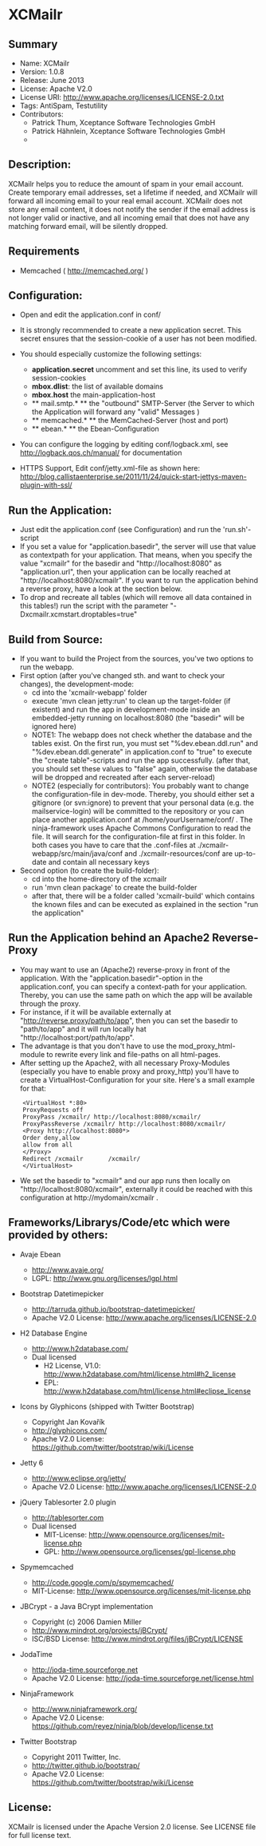 XCMailr
=======
Summary
------
 * Name: XCMailr
 * Version: 1.0.8
 * Release: June 2013
 * License: Apache V2.0
 * License URI: http://www.apache.org/licenses/LICENSE-2.0.txt
 * Tags: AntiSpam, Testutility
 * Contributors:
    * Patrick Thum, Xceptance Software Technologies GmbH
    * Patrick Hähnlein, Xceptance Software Technologies GmbH
    * 

Description:
------------
XCMailr helps you to reduce the amount of spam in your email account. Create temporary email addresses, set a lifetime if needed, and XCMailr will forward all incoming email to your real email account. XCMailr does not store any email content, it does not notify the sender if the email address is not longer valid or inactive, and all incoming email that does not have any matching forward email, will be silently dropped. 

Requirements
-------------
 * Memcached ( http://memcached.org/ )


Configuration:
--------------
 * Open and edit the application.conf in conf/ 
 * It is strongly recommended to create a new application secret. This secret ensures that the session-cookie of a user has not been modified. 
 * You should especially customize the following settings:
    * **application.secret** uncomment and set this line, its used to verify session-cookies
    * **mbox.dlist**: the list of available domains
    * **mbox.host** the main-application-host 
    * ** mail.smtp.* ** the "outbound" SMTP-Server (the Server to which the Application will forward any "valid" Messages )
    * ** memcached.* ** the MemCached-Server (host and port)
    * ** ebean.* ** the Ebean-Configuration

 * You can configure the logging by editing conf/logback.xml, see http://logback.qos.ch/manual/ for documentation
 * HTTPS Support, Edit conf/jetty.xml-file as shown here: http://blog.callistaenterprise.se/2011/11/24/quick-start-jettys-maven-plugin-with-ssl/

Run the Application:
--------------------
 * Just edit the application.conf (see Configuration) and run the 'run.sh'-script
 * If you set a value for "application.basedir", the server will use that value as contextpath for your application. That means, when you specify the value "xcmailr" for the basedir and "http://localhost:8080" as "application.url", then your application can be locally reached at "http://localhost:8080/xcmailr". If you want to run the application behind a reverse proxy, have a look at the section below.
 * To drop and recreate all tables (which will remove all data contained in this tables!) run the script with the parameter "-Dxcmailr.xcmstart.droptables=true"

Build from Source:
------------------
 * If you want to build the Project from the sources, you've two options to run the webapp.
 * First option (after you've changed sth. and want to check your changes), the development-mode:
    * cd into the 'xcmailr-webapp' folder
    * execute 'mvn clean jetty:run' to clean up the target-folder (if existent) and run the app in development-mode inside an embedded-jetty running on localhost:8080 (the "basedir" will be ignored here)
    * NOTE1: The webapp does not check whether the database and the tables exist. On the first run, you must set "%dev.ebean.ddl.run" and "%dev.ebean.ddl.generate" in application.conf to "true" to execute the "create table"-scripts and run the app successfully. (after that, you should set these values to "false" again, otherwise the database will be dropped and recreated after each server-reload)
    * NOTE2 (especially for contributors): You probably want to change the configuration-file in dev-mode. Thereby, you should either set a gitignore (or svn:ignore) to prevent that your personal data (e.g. the mailservice-login) will be committed to the repository or you can place another application.conf at /home/yourUsername/conf/ . The ninja-framework uses Apache Commons Configuration to read the file. It will search for the configuration-file at first in this folder. In both cases you have to care that the .conf-files at ./xcmailr-webapp/src/main/java/conf and ./xcmailr-resources/conf are up-to-date and contain all necessary keys
 * Second option (to create the build-folder):
    * cd into the home-directory of the xcmailr
    * run 'mvn clean package' to create the build-folder
    * after that, there will be a folder called 'xcmailr-build' which contains the known files and can be executed as explained in the section "run the application"

Run the Application behind an Apache2 Reverse-Proxy
---------------------------------------------------
 * You may want to use an (Apache2) reverse-proxy in front of the application. With the "application.basedir"-option in the application.conf, you can specify a context-path for your application. Thereby, you can use the same path on which the app will be available through the proxy. 
 * For instance, if it will be available externally at "http://reverse.proxy/path/to/app", then you can set the basedir to "path/to/app" and it will run locally hat "http://localhost:port/path/to/app".
 * The advantage is that you don't have to use the mod_proxy_html-module to rewrite every link and file-paths on all html-pages.
 * After setting up the Apache2, with all necessary Proxy-Modules (especially you have to enable proxy and proxy_http) you'll have to create a VirtualHost-Configuration for your site. Here's a small example for that:

```
    <VirtualHost *:80>  
    ProxyRequests off  
    ProxyPass /xcmailr/ http://localhost:8080/xcmailr/  
    ProxyPassReverse /xcmailr/ http://localhost:8080/xcmailr/  
    <Proxy http://localhost:8080*>  
    Order deny,allow  
    allow from all  
    </Proxy>  
    Redirect /xcmailr       /xcmailr/  
    </VirtualHost>  
```

 * We set the basedir to "xcmailr" and our app runs then locally on "http://localhost:8080/xcmailr", externally it could be reached with this configuration at http://mydomain/xcmailr . 


Frameworks/Librarys/Code/etc which were provided by others:
-----------------------------------------------------------
 * Avaje Ebean 
    * http://www.avaje.org/
    * LGPL: http://www.gnu.org/licenses/lgpl.html

 * Bootstrap Datetimepicker
    * http://tarruda.github.io/bootstrap-datetimepicker/
    * Apache V2.0 License: http://www.apache.org/licenses/LICENSE-2.0

 * H2 Database Engine
    * http://www.h2database.com/
    * Dual licensed
         * H2 License, V1.0: http://www.h2database.com/html/license.html#h2_license
         * EPL: http://www.h2database.com/html/license.html#eclipse_license

 * Icons by Glyphicons (shipped with Twitter Bootstrap)
    * Copyright Jan Kovařík
    * http://glyphicons.com/
    * Apache V2.0 License: https://github.com/twitter/bootstrap/wiki/License

 * Jetty 6
    * http://www.eclipse.org/jetty/
    * Apache V2.0 License: http://www.apache.org/licenses/LICENSE-2.0
  	
 * jQuery Tablesorter 2.0 plugin
    * http://tablesorter.com
    * Dual licensed 
         * MIT-License: http://www.opensource.org/licenses/mit-license.php
         * GPL: http://www.opensource.org/licenses/gpl-license.php

 * Spymemcached
    * http://code.google.com/p/spymemcached/
    * MIT-License: http://www.opensource.org/licenses/mit-license.php

 * JBCrypt - a Java BCrypt implementation 
    * Copyright (c) 2006 Damien Miller
    * http://www.mindrot.org/projects/jBCrypt/
    * ISC/BSD License: http://www.mindrot.org/files/jBCrypt/LICENSE

 * JodaTime
    * http://joda-time.sourceforge.net
    * Apache V2.0 License: http://joda-time.sourceforge.net/license.html

 * NinjaFramework
    * http://www.ninjaframework.org/
    * Apache V2.0 License: https://github.com/reyez/ninja/blob/develop/license.txt

 * Twitter Bootstrap
    * Copyright 2011 Twitter, Inc.
    * http://twitter.github.io/bootstrap/
    * Apache V2.0 License: https://github.com/twitter/bootstrap/wiki/License


License:
--------
XCMailr is licensed under the Apache Version 2.0 license.
See LICENSE file for full license text.
